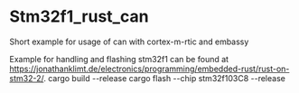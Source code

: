 # Stm32f1_rust_can
Short example for usage of can with cortex-m-rtic and embassy

Example for handling and flashing stm32f1 can be found at https://jonathanklimt.de/electronics/programming/embedded-rust/rust-on-stm32-2/.
cargo build --release
cargo flash --chip stm32f103C8 --release
